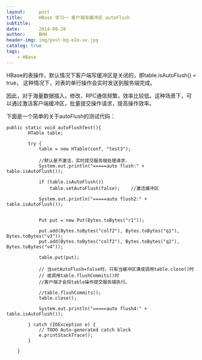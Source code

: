 ```yaml
---
layout:     post
title:      HBase 学习一 客户端写缓冲区 autoFlush
subtitle:   
date:       2014-08-28
author:     BHH
header-img: img/post-bg-e2e-ux.jpg
catalog: true
tags:
    - HBase
---
```



HBase的表操作，默认情况下客户端写缓冲区是关闭的，即table.isAutoFlush() = true， 这种情况下，对表的单行操作会实时发送到服务端完成。

因此，对于海量数据插入，修改，RPC通信频繁，效率比较低。这种场景下，可以通过激活客户端缓冲区，批量提交操作请求，提高操作效率。



下面是一个简单的关于autoFlush的测试代码：
```
public static void autoFlushTest(){
		HTable table;
		
		try {
			table = new HTable(conf, "test3");
			
			//默认是不激活，实时提交服务端处理请求.
			System.out.println("=====auto flush:" + table.isAutoFlush());  
			
			if (table.isAutoFlush())
				table.setAutoFlush(false);    //激活缓冲区
			
			System.out.println("=====auto flush2:" + table.isAutoFlush());
			
			
			Put put = new Put(Bytes.toBytes("r1"));
			
			put.add(Bytes.toBytes("colf2"), Bytes.toBytes("q1"), Bytes.toBytes("v3"));
			put.add(Bytes.toBytes("colf2"), Bytes.toBytes("q2"), Bytes.toBytes("v4"));
			
			table.put(put);
			
			// 当setAutoFlush=false时，只有当缓冲区满或调用table.close()时
			// 或调用table.flushCommits()时
			//客户端才会将table操作提交服务端执行。
			
			//table.flushCommits();
			table.close();
			
			System.out.println("=====auto flush4:" + table.isAutoFlush());
			
		} catch (IOException e) {
			// TODO Auto-generated catch block
			e.printStackTrace();
		}
		
	}
```